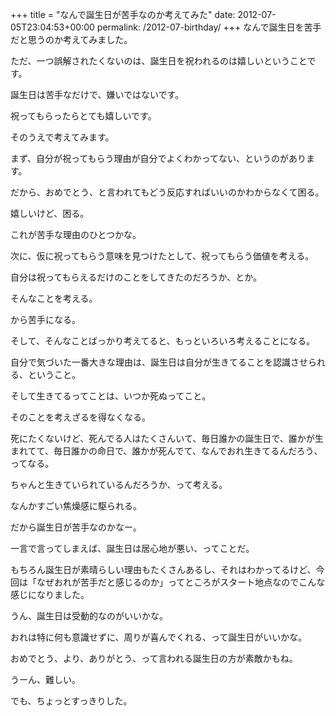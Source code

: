 +++
title = "なんで誕生日が苦手なのか考えてみた"
date: 2012-07-05T23:04:53+00:00
permalink: /2012-07-birthday/
+++
なんで誕生日を苦手だと思うのか考えてみました。
  
ただ、一つ誤解されたくないのは、誕生日を祝われるのは嬉しいということです。
  
誕生日は苦手なだけで、嫌いではないです。
  
祝ってもらったらとても嬉しいです。
  
そのうえで考えてみます。
  

  
まず、自分が祝ってもらう理由が自分でよくわかってない、というのがあります。
  
だから、おめでとう、と言われてもどう反応すればいいのかわからなくて困る。
  
嬉しいけど、困る。
  
これが苦手な理由のひとつかな。
  

  
次に、仮に祝ってもらう意味を見つけたとして、祝ってもらう価値を考える。
  
自分は祝ってもらえるだけのことをしてきたのだろうか、とか。
  
そんなことを考える。
  
から苦手になる。
  

  
そして、そんなことばっかり考えてると、もっといろいろ考えることになる。
  
自分で気づいた一番大きな理由は、誕生日は自分が生きてることを認識させられる、ということ。
  
そして生きてるってことは、いつか死ぬってこと。
  
そのことを考えざるを得なくなる。
  
死にたくないけど、死んでる人はたくさんいて、毎日誰かの誕生日で、誰かが生まれてて、毎日誰かの命日で、誰かが死んでて、なんでおれ生きてるんだろう、ってなる。
  
ちゃんと生きていられているんだろうか、って考える。
  
なんかすごい焦燥感に駆られる。
  
だから誕生日が苦手なのかなー。
  

  
一言で言ってしまえば、誕生日は居心地が悪い、ってことだ。
  

  
もちろん誕生日が素晴らしい理由もたくさんあるし、それはわかってるけど、今回は「なぜおれが苦手だと感じるのか」ってところがスタート地点なのでこんな感じになりました。
  
うん、誕生日は受動的なのがいいかな。
  
おれは特に何も意識せずに、周りが喜んでくれる、って誕生日がいいかな。
  
おめでとう、より、ありがとう、って言われる誕生日の方が素敵かもね。
  
うーん、難しい。
  
でも、ちょっとすっきりした。